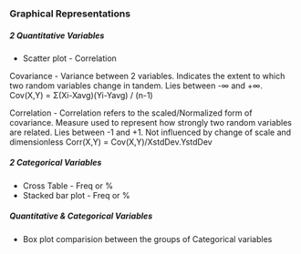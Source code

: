 ### Graphical Representations

##### 2 Quantitative Variables
* Scatter plot - Correlation

Covariance - Variance between 2 variables. Indicates the extent to which two random variables change in tandem. Lies between -∞ and +∞.
Cov(X,Y) = Σ(Xi-Xavg)(Yi-Yavg) / (n-1)

Correlation - Correlation refers to the scaled/Normalized form of covariance. Measure used to represent how strongly two random variables are related. Lies between -1 and +1. Not influenced by change of scale and dimensionless
Corr(X,Y) = Cov(X,Y)/XstdDev.YstdDev

##### 2 Categorical Variables
* Cross Table - Freq or %
* Stacked bar plot - Freq or %

##### Quantitative & Categorical Variables
* Box plot comparision between the groups of Categorical variables




